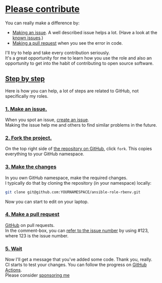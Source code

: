 # [Please contribute](#please-contribute)

You can really make a difference by:

- [Making an issue](https://help.github.com/articles/creating-an-issue/). A well described issue helps a lot. (Have a look at the [known issues](https://github.com/search?q=user%3Aaussielunix+is%3Aissue+state%3Aopen).)
- [Making a pull request](https://services.github.com/on-demand/github-cli/open-pull-request-github) when you see the error in code.

I'll try to help and take every contribution seriously.  
It's a great opportunity for me to learn how you use the role and also an opportunity to get into the habit of contributing to open source software.

## [Step by step](#step-by-step)

Here is how you can help, a lot of steps are related to GitHub, not specifically my roles.

### [1. Make an issue.](#1-make-an-issue)

When you spot an issue, [create an issue](https://github.com/aussielunix/ansible-role-rbenv/issues).  
Making the issue help me and others to find similar problems in the future.

### [2. Fork the project.](#2-fork-the-project)

On the top right side of [the repository on GitHub](https://github.com/aussielunix/ansible-role-rbenv), click `fork`. This copies everything to your GitHub namespace.

### [3. Make the changes](#3-make-the-changes)

In you own GitHub namespace, make the required changes.  
I typically do that by cloning the repository (in your namespace) locally:

```bash
git clone git@github.com:YOURNAMESPACE/ansible-role-rbenv.git
```

Now you can start to edit on your laptop.

### [4. Make a pull request](#4-make-a-pull-request)

[GitHub](https://help.github.com/en/github/collaborating-with-issues-and-pull-requests/creating-a-pull-request-from-a-fork) on pull requests.  
In the comment-box, you can [refer to the issue number](https://help.github.com/en/github/writing-on-github/autolinked-references-and-urls) by using #123, where 123 is the issue number.

### [5. Wait](#5-wait)

Now I'll get a message that you've added some code. Thank you, really.  
CI starts to test your changes. You can follow the progress on [GitHub Actions](https://github.com/aussielunix/ansible-role-rbenv/actions).  
Please consider [sponsoring me](https://github.com/sponsors/aussielunix)
